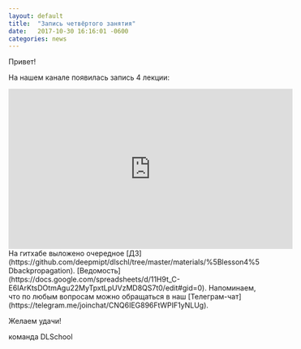 ```yaml
---
layout: default
title:  "Запись четвёртого занятия"
date:   2017-10-30 16:16:01 -0600
categories: news
---
```

Привет!  
  
На нашем канале появилась запись 4 лекции:  
<center><div class="video-container"><iframe width="560" height="315" src="https://www.youtube.com/embed/HZDOhHAg5_g" frameborder="0" allowfullscreen></iframe></div></center>  
На гитхабе выложено очередное [ДЗ](https://github.com/deepmipt/dlschl/tree/master/materials/%5Blesson4%5Dbackpropagation).  
[Ведомость](https://docs.google.com/spreadsheets/d/11H9t_C-E6IArKtsDOtmAgu22MyTpxtLpUVzMD8QS7t0/edit#gid=0).    
Напоминаем, что по любым вопросам можно обращаться в наш [Телеграм-чат](https://telegram.me/joinchat/CNQ6IEG896FtWPIF1yNLUg). 
  
Желаем удачи!  
  
команда DLSchool  
